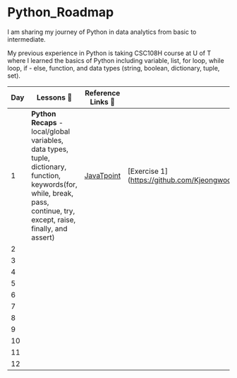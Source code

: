 # Python_Roadmap

I am sharing my journey of Python in data analytics from basic to intermediate. 

My previous experience in Python is taking CSC108H course at U of T where I learned the basics of Python including variable, list, for loop, while loop, if - else, function, and data types (string, boolean, dictionary, tuple, set). 

|**Day**|**Lessons 📕**| **Reference Links :link:**| **Exercises 👨‍💻**|
|------|--------------------|---------------------|---------------------|
|1| **Python Recaps** - local/global variables, data types, tuple, dictionary, function, keywords(for, while, break, pass, continue, try, except, raise, finally, and assert) | [JavaTpoint](https://www.javatpoint.com/python-tutorial) | [Exercise 1] (https://github.com/Kjeongwoo99/Python_Roadmap/blob/main/python%20exercises/exercise1.py) | 
|2|  | | | 
|3|  | | |
|4|  | | |
|5|  | | |
|6|  | | |
|7|  | | |
|8|  | | |
|9|  | | |
|10|  | | |
|11|  | | |
|12|  | | |


